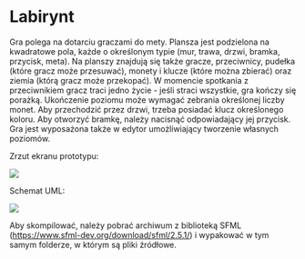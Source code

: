 # Labirynt

Gra polega na dotarciu graczami do mety. Plansza jest podzielona na kwadratowe pola, każde o określonym typie (mur, trawa, drzwi, bramka, przycisk, meta). Na planszy znajdują się także gracze, przeciwnicy, pudełka (które gracz może przesuwać), monety i klucze (które można zbierać) oraz ziemia (którą gracz może przekopać). W momencie spotkania z przeciwnikiem gracz traci jedno życie - jeśli straci wszystkie, gra kończy się porażką. Ukończenie poziomu może wymagać zebrania określonej liczby monet. Aby przechodzić przez drzwi, trzeba posiadać klucz określonego koloru. Aby otworzyć bramkę, należy nacisnąć odpowiadający jej przycisk. Gra jest wyposażona także w edytor umożliwiający tworzenie własnych poziomów.

Zrzut ekranu prototypu:

![](https://i.imgur.com/2YHxI2k.png)


Schemat UML:

![](https://i.imgur.com/Xfxkx5A.png)

Aby skompilować, należy pobrać archiwum z biblioteką SFML (https://www.sfml-dev.org/download/sfml/2.5.1/) i wypakować w tym samym folderze, w którym są pliki źródłowe.
